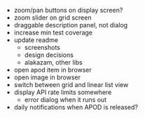 - zoom/pan buttons on display screen?
- zoom slider on grid screen
- draggable description panel, not dialog
- increase min test coverage
- update readme
  - screenshots
  - design decisions
  - alakazam, other libs
- open apod item in browser
- open image in browser
- switch between grid and linear list view
- display API rate limits somewhere
  - error dialog when it runs out
- daily notifications when APOD is released?
